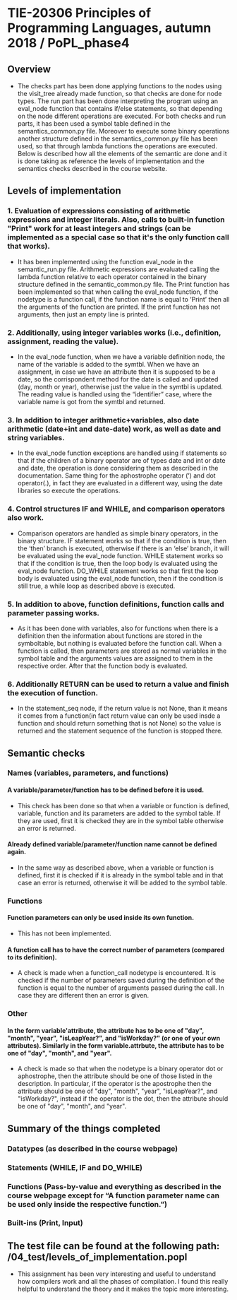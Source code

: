 # TIE-20306 Principles of Programming Languages, autumn 2018 / PoPL_phase4

## Overview

* The checks part has been done applying functions to the nodes using the visit_tree already made function, so that checks are done for node types. The run part has been done interpreting the program using an eval_node function that contains if/else statements, so that depending on the node different operations are executed. For both checks and run parts, it has been used a symbol table defined in the semantics_common.py file. Moreover to execute some binary operations another structure defined in the semantics_common.py file has been used, so that through lambda functions the operations are executed. Below is described how all the elements of the semantic are done and it is done taking as reference the levels of implementation and the semantics checks described in the course website.

## Levels of implementation

### 1. Evaluation of expressions consisting of arithmetic expressions and integer literals. Also, calls to built-in function "Print" work for at least integers and strings (can be implemented as a special case so that it's the only function call that works).

* It has been implemented using the function eval_node in the semantic_run.py file. Arithmetic expressions are evaluated calling the lambda function relative to each operator contained in the binary structure defined in the semantic_common.py file. The Print function has been implemented so that when calling the eval_node function, if the nodetype is a function call, if the function name is equal to ‘Print’ then all the arguments of the function are printed. If the print function has not arguments, then just an empty line is printed.

### 2. Additionally, using integer variables works (i.e., definition, assignment, reading the value).

* In the eval_node function, when we have a variable definition node, the name of the variable is added to the symtbl. When we have an assignment, in case we have an attribute then it is supposed to be a date, so the corrispondent method for the date is called and updated (day, month or year), otherwise just the value in the symtbl is updated. The reading value is handled using the “identifier” case, where the variable name is got from the symtbl and returned.

### 3. In addition to integer arithmetic+variables, also date arithmetic (date+int and date-date) work, as well as date and string variables.

* In the eval_node function exceptions are handled using if statements so that if the children of a binary operator are of types date and int or date and date, the operation is done considering them as described in the documentation. Same thing for the aphostrophe operator (‘) and dot operator(.), in fact they are evaluated in a different way, using the date libraries so execute the operations.

### 4. Control structures IF and WHILE, and comparison operators also work.

* Comparison operators are handled as simple binary operators, in the binary structure. IF statement works so that if the condition is true, then the ‘then’ branch is executed, otherwise if there is an ‘else’ branch, it will be evaluated using the eval_node function. WHILE statement works so that if the condition is true, then the loop body is evaluated using the eval_node function. DO_WHILE  statement works so that first the loop body is evaluated using the eval_node function, then if the condition is still true, a while loop as described above is executed.

### 5. In addition to above, function definitions, function calls and parameter passing works.

* As it has been done with variables, also for functions when there is a definition then the information about functions are stored in the symboltable, but nothing is evaluated before the function call. When a function is called, then parameters are stored as normal variables in the symbol table  and the arguments values are assigned to them in the respective order. After that the function body is evaluated.

### 6. Additionally RETURN can be used to return a value and finish the execution of function.

* In the statement_seq node, if the return value is not None, than it means it comes from a function(in fact return value can only be used insde a function and should return something that is not None) so the value is returned and the statement sequence of the function is stopped there.

## Semantic checks

### Names (variables, parameters, and functions)

#### A variable/parameter/function has to be defined before it is used.

* This check has been done so that when a variable or function is defined, variable, function and its parameters are added to the symbol table. If they are used, first it is checked they are in the symbol table otherwise an error is returned.

#### Already defined variable/parameter/function name cannot be defined again.

* In the same way as described above, when a variable or function is defined, first it is checked if it is already in the symbol table and in that case an error is returned, otherwise it will be added to the symbol table.

### Functions

#### Function parameters can only be used inside its own function.

* This has not been implemented.

#### A function call has to have the correct number of parameters (compared to its definition).

* A check is made when a function_call nodetype is encountered. It is checked if the number of parameters saved during the definition of the function is equal to the number of arguments passed during the call. In case they are different then an error is given.

### Other

#### In the form variable'attribute, the attribute has to be one of "day", "month", "year", "isLeapYear?", and "isWorkday?" (or one of your own attributes). Similarly in the form variable.attrbute, the attribute has to be one of "day", "month", and "year".

* A check is made so that when the nodetype is a binary operator  dot or aphostrophe, then the attribute should be one of those listed in the description. In particular, if the operator is the apostrophe then the attribute should be one of "day", "month", "year", "isLeapYear?", and "isWorkday?", instead if the operator is the dot, then the attribute should be one of  "day", "month", and "year".

## Summary of the things completed

### Datatypes (as described in the course webpage)

### Statements (WHILE, IF and DO_WHILE)

### Functions (Pass-by-value and everything as described in the course webpage except for “A function parameter name can be used only inside the respective function.”)

### Built-ins (Print, Input)

## The test file can be found at the following path: /04_test/levels_of_implementation.popl

* This assignment has been very interesting and useful to understand how compilers work and all the phases of compilation. I found this really helpful to understand the theory and it makes the topic more interesting.